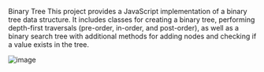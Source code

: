 Binary Tree
This project provides a JavaScript implementation of a binary tree data structure. It includes classes for creating a binary tree, performing depth-first traversals (pre-order, in-order, and post-order), as well as a binary search tree with additional methods for adding nodes and checking if a value exists in the tree.

![image](https://github.com/BasharIrani23/data-structures-and-algorithms/assets/129655131/681b1ec9-a157-4cad-9dcc-a8c27a0f1166)



